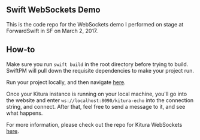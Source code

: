 ## Swift WebSockets Demo

This is the code repo for the WebSockets demo I performed on stage at ForwardSwift in SF on March 2, 2017.

## How-to

Make sure you run `swift build` in the root directory before trying to build. SwiftPM will pull down the requisite dependencies to make your project run.

Run your project locally, and then navigate [here](http://www.websocket.org/echo.html).

Once your Kitura instance is running on your local machine, you'll go into the website and enter `ws://localhost:8090/kitura-echo` into the connection string, and connect. After that, feel free to send a message to it, and see what happens.

For more information, please check out the repo for Kitura WebSockets [here](https://github.com/IBM-Swift/Kitura-WebSocket).